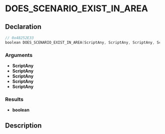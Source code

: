 # DOES_SCENARIO_EXIST_IN_AREA

## Declaration
```cpp
// 0x48252E33
boolean DOES_SCENARIO_EXIST_IN_AREA(ScriptAny, ScriptAny, ScriptAny, ScriptAny, ScriptAny);
```

### Arguments
- **ScriptAny**
- **ScriptAny**
- **ScriptAny**
- **ScriptAny**
- **ScriptAny**

### Results
- **boolean**

## Description
